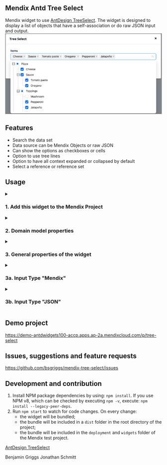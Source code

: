 ## Mendix Antd Tree Select
Mendix widget to use [AntDesign TreeSelect](https://ant.design/components/tree-select). The widget is designed to display a list of objects that have a self-association or do raw JSON input and output.  
![Demo image](https://github.com/bsgriggs/mendix-tree-select/blob/media/DemoImage.png)  

## Features
- Search the data set
- Data source can be Mendix Objects or raw JSON
- Can show the options as checkboxes or cells
- Option to use tree lines
- Option to have all context expanded or collapsed by default
- Select a reference or reference set

## Usage
<details>
<summary><h3>1. Add this widget to the Mendix Project</h3></summary>

1. Download the mpk file from [GitHub](https://github.com/bsgriggs/mendix-tree-select/releases) or the Mendix Marketplace.
2. Copy the mpk file to your Mendix Project directory `{YourMendixProjectFolder}/widgets/`.
3. Open your Mendix Project with Mendix Studio Pro and click on the menu `Menu > App > Synchronize App Directory`.
 
</details>
<details>
<summary><h3>2. Domain model properties</h3></summary>

The entity you want to display must include an attribute that uniquely identifies an object. For me, this is the ItemNo AutoNumber.  
![Domain](https://github.com/bsgriggs/mendix-tree-select/blob/media/Domain.png)  
*Note:*
- The "Item" entity will be displayed in the dropdown
- The "ItemSelection" entity is the owner of the association that is set when option(s) are selected
- If you are using Input Type "JSON", you will need 2 non-persistent entities to store the state of the widget and manage the selected objects

</details>
<details>
<summary><h3>3. General properties of the widget</h3></summary>
 
 ![Customization](https://github.com/bsgriggs/mendix-tree-select/blob/media/Customization.png)  
*Note: Checkable is only allowed if Reference Type = Reference Set*
![Selectable Objects Common](https://github.com/bsgriggs/mendix-tree-select/blob/media/SelectableObjects_Common.png)  
**Input Type** - How the widget expects to receive the selectable objects and how the widget sets the selected value. Detailed setup for both types below.  
**Reference type** - Should the user be able to select a list of options of only one option?  
**Selection Type** - Determines which items get returned if a parent and all of its children are selected (Only for reference sets)  
<table>
 <tr>
  <td>All</td>
  <td>Parent only</td>
  <td>Children only</td>
 </tr>
  <td> <img src="https://github.com/bsgriggs/mendix-tree-select/blob/media/SelectionType_All.png"  alt="Selection Type All" width="100%" height="auto" ></td>
 <td> <img src="https://github.com/bsgriggs/mendix-tree-select/blob/media/SelectionType_Parent.png"  alt="Selection Type Parent" width="100%" height="auto" ></td>
 <td> <img src="https://github.com/bsgriggs/mendix-tree-select/blob/media/SelectionType_Children.png"  alt="Selection Type Children" width="100%" height="auto" ></td>
</table>
 
</details>
<details>
<summary><h3>3a. Input Type "Mendix"</h3></summary>
 
 The widget will generate the widget's structure using the selected data source. 
![Mendix Selectable Objects](https://github.com/bsgriggs/mendix-tree-select/blob/media/SelectableObjects_Mendix.png)  
*Note:* 
- Parent key must be the SAME attribute as the key but navigates across the self-association. It is used to match each child with by its parent's key
- If the parent key for an object is empty or is not found, the widget will display that record as a root option
- Association is the reference set on the page object that get set when the user selects an option
- Large data sets can run into performance issues while converting the data, consider using JSON mode
 
</details>
<details>
<summary><h3>3b. Input Type "JSON"</h3></summary>
 
![JSON Selectable Objects](https://github.com/bsgriggs/mendix-tree-select/blob/media/SelectableObjects_JSON.png)  
**Tree data type** - Controls which JSON structure the widget expects.  
<table>
<tr>
<td> Flat </td> <td> Tree </td>
</tr>
<tr>
<td>
 
```json
[
    {
        "label": "",
        "value": 0,
        "id": 0,
        "pId": 0
    }
]
```

</td>
<td>

```json
[
    {
        "label": "Node1",
        "value": 0,
        "children": [
            {
                "label": "Child Node1",
                "value": 0,
                "children": [
                    {
                        "label": "Grand Child Node1",
                        "value": 0
                    }
                ]
            }
        ]
    }
]
```
 
<p>Note: You can add as much depth as you need. Just add more children to the lowest level of the JSON structure</p>

</td>
</tr>
</table>
 
 1. Create a JSON Structure using the JSON Snippets above. If your unique identifier is a string, change the integers in the structures below to also be a string.  
 2. Wrap the widget with a data view.  
![Sample page](https://github.com/bsgriggs/mendix-tree-select/blob/media/SamplePage.png)  
 The functionality of DS_TreeSelectHelper and the On Change action depends on the reference type: reference or reference set:
 
 <details>
<summary><h3>JSON Reference</h3></summary>
  
  3. DS_TreeSelectHelper returns the TreeSelectHelper from the domain model above.  
![DS_TreeSelectHelper](https://github.com/bsgriggs/mendix-tree-select/blob/media/DS_TreeSelectHelper_Ref.png)  
  3a. Retrieve across the reference you're going to set to see if there is already a value. **If there is no current value, be sure to set $TreeSelectHelper/Selected as *empty*. Setting '' does not work.**  
  3b. For Tree Data Type "Flat", retrieve all the objects you want displayed. For Tree Data Type "Tree", ONLY retrieve the root level objects. Children will be retrieved by the subsequent export mapping.  
  3c. Use an export mapping to get the JSON structure for your selectable objects. These should be based on the JSON structures in the Tree Data Type section above.   
<table>
 <tr>
  <td>Flat</td>
  <td>Tree</td>
 </tr>
  <td> 
   <img src="https://github.com/bsgriggs/mendix-tree-select/blob/media/Export_Flat.png"  alt="Export flat" width="100%" height="auto" >
   <p>Label - the text shown for the option</p>
   <p>Value & Id & PId - should all be the SAME unique identifier for the object</p>
   <p>PId must have a conversion Microflow get the parent's unique identifier. Example: </p>
   <img src="https://github.com/bsgriggs/mendix-tree-select/blob/media/MAP_Item_ParentID.png" alt="Get parent id" width="100%" height="auto" >
   <p></p>
 </td>
 <td> 
  <img src="https://github.com/bsgriggs/mendix-tree-select/blob/media/Export_Tree.png"  alt="Export tree" width="100%" height="auto" >
  <p>The first JsonObject should be Method: Parameter. All subsequent children should be Method: By Microflow to get the list of those children's children. Example: </p>
  <img src="https://github.com/bsgriggs/mendix-tree-select/blob/media/MAP_Item_Children.png" alt="Get children" width="100%" height="auto" >
  <p></p>
 </td>
</table>
  
4. Add an on change microflow that converts the JSON stored on the "selected attribute" back to Mendix objects.  
![on change](https://github.com/bsgriggs/mendix-tree-select/blob/media/ACT_ItemSelection_OnChange_Ref.png)  
4a. If trim($TreeSelectHelper/Selected) != '', then retrieve the original object by the unique identifier on $TreeSelectHelper/Selected.  
4b. Otherwise, set the association as empty.  
  
</details>
 
  <details>
<summary><h3>JSON Reference Set</h3></summary>
   
3. DS_TreeSelectHelper returns the TreeSelectHelper from the domain model above.  
![DS_TreeSelectHelper](https://github.com/bsgriggs/mendix-tree-select/blob/media/DS_TreeSelectHelper_RefSet.png)  
3a. Retrieve across the reference you're going to set to see if there is already a value. Export that list by creating a JSON Structure with the following. If your unique identifier is a string, encase the 1 with quotation marks.  
```json
[1]
```
Then, use that JSON Structure to create the following Import and Export Mappings. "Value" should be your entity's unique identifier ... in my case ItemNo.  
<table>
 <tr>
  <td>Import</td>
  <td>Export</td>
 </tr>
  <td> <img src="https://github.com/bsgriggs/mendix-tree-select/blob/media/Import_Selection.png"  alt="Import selection" width="100%" height="auto" ></td>
 <td> <img src="https://github.com/bsgriggs/mendix-tree-select/blob/media/Export_Selection.png"  alt="Export selection" width="100%" height="auto" ></td>
</table>
   
3b. For Tree Data Type "Flat", retrieve all the objects you want displayed. For Tree Data Type "Tree", ONLY retrieve the root level objects. Children will be retrieved by the subsequent export mapping.  
3c. Use an export mapping to get the JSON structure for your selectable objects. These should be based on the JSON structures in the Tree Data Type section above.   
<table>
 <tr>
  <td>Flat</td>
  <td>Tree</td>
 </tr>
  <td> 
   <img src="https://github.com/bsgriggs/mendix-tree-select/blob/media/Export_Flat.png"  alt="Export flat" width="100%" height="auto" >
   <p>Label - the text shown for the option</p>
   <p>Value & Id & PId - should all be the SAME unique identifier for the object</p>
   <p>PId must have a conversion Microflow get the parent's unique identifier. Example: </p>
   <img src="https://github.com/bsgriggs/mendix-tree-select/blob/media/MAP_Item_ParentID.png" alt="Get parent id" width="100%" height="auto" >
   <p></p>
 </td>
 <td> 
  <img src="https://github.com/bsgriggs/mendix-tree-select/blob/media/Export_Tree.png"  alt="Export tree" width="100%" height="auto" >
  <p>The first JsonObject should be Method: Parameter. All subsequent children should be Method: By Microflow to get the list of those children's children. Example: </p>
  <img src="https://github.com/bsgriggs/mendix-tree-select/blob/media/MAP_Item_Children.png" alt="Get children" width="100%" height="auto" >
  <p></p>
 </td>
</table>
   
4. Add an on change microflow that converts the JSON stored on the "selected attribute" back to Mendix objects.  
![on change](https://github.com/bsgriggs/mendix-tree-select/blob/media/ACT_ItemSelection_OnChange_RefSet.png)  
4a. Use the Import mapping from #3a and import from $TreeSelectHelper/Selected.  
4b. Iterate that list and retrieve the original objects by their unique identifier attribute.  
4c. Change the page object's reference set to the list retrieve by the loop.  
   
</details>
 
</details>

## Demo project
https://demo-antdwidgets100-accp.apps.ap-2a.mendixcloud.com/p/tree-select

## Issues, suggestions and feature requests
https://github.com/bsgriggs/mendix-tree-select/issues

## Development and contribution

1. Install NPM package dependencies by using: `npm install`. If you use NPM v8, which can be checked by executing `npm -v`, execute: `npm install --legacy-peer-deps`.
2. Run `npm start` to watch for code changes. On every change:
    - the widget will be bundled;
    - the bundle will be included in a `dist` folder in the root directory of the project;
    - the bundle will be included in the `deployment` and `widgets` folder of the Mendix test project.

[AntDesign TreeSelect](https://ant.design/components/tree-select)

Benjamin Griggs
Jonathan Schmitt
